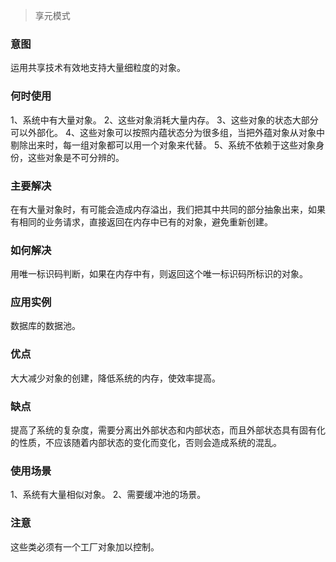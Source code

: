 > 享元模式

### 意图
运用共享技术有效地支持大量细粒度的对象。

### 何时使用
1、系统中有大量对象。
2、这些对象消耗大量内存。
3、这些对象的状态大部分可以外部化。
4、这些对象可以按照内蕴状态分为很多组，当把外蕴对象从对象中剔除出来时，每一组对象都可以用一个对象来代替。
5、系统不依赖于这些对象身份，这些对象是不可分辨的。

### 主要解决
在有大量对象时，有可能会造成内存溢出，我们把其中共同的部分抽象出来，如果有相同的业务请求，直接返回在内存中已有的对象，避免重新创建。

### 如何解决
用唯一标识码判断，如果在内存中有，则返回这个唯一标识码所标识的对象。

### 应用实例
数据库的数据池。

### 优点
大大减少对象的创建，降低系统的内存，使效率提高。

### 缺点
提高了系统的复杂度，需要分离出外部状态和内部状态，而且外部状态具有固有化的性质，不应该随着内部状态的变化而变化，否则会造成系统的混乱。

### 使用场景
1、系统有大量相似对象。
2、需要缓冲池的场景。

### 注意
这些类必须有一个工厂对象加以控制。
